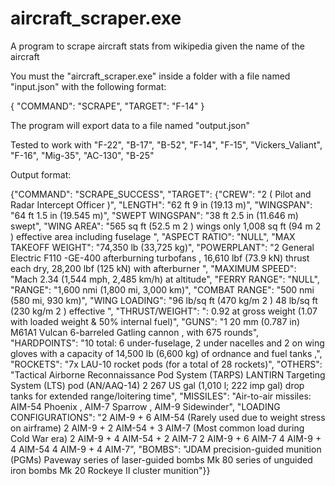 # aircraft_scraper.exe
A program to scrape aircraft stats from wikipedia given the name of the aircraft

You must the "aircraft_scraper.exe" inside a folder with a file named "input.json" with the following format:

{
    "COMMAND": "SCRAPE",
    "TARGET": "F-14"
}

The program will export data to a file named "output.json"

Tested to work with "F-22", "B-17", "B-52", "F-14", "F-15", "Vickers_Valiant", "F-16", "Mig-35", "AC-130", "B-25"

Output format:

{"COMMAND": "SCRAPE_SUCCESS",
"TARGET": {"CREW": "2 ( Pilot and Radar Intercept Officer )", "LENGTH": "62 ft 9 in (19.13 m)", "WINGSPAN": "64 ft 1.5 in (19.545 m)", "SWEPT WINGSPAN": "38 ft 2.5 in (11.646 m) swept", "WING AREA": "565 sq ft (52.5 m 2 ) wings only 1,008 sq ft (94 m 2 ) effective area including fuselage ", "ASPECT RATIO": "NULL", "MAX TAKEOFF WEIGHT": "74,350 lb (33,725 kg)", "POWERPLANT": "2  General Electric F110 -GE-400 afterburning turbofans , 16,610 lbf (73.9 kN) thrust each dry, 28,200 lbf (125 kN) with afterburner ", "MAXIMUM SPEED": "Mach 2.34 (1,544 mph, 2,485 km/h) at altitude", "FERRY RANGE": "NULL", "RANGE": "1,600 nmi (1,800 mi, 3,000 km)", "COMBAT RANGE": "500 nmi (580 mi, 930 km)", "WING LOADING": "96 lb/sq ft (470 kg/m 2 )  48 lb/sq ft (230 kg/m 2 ) effective ", "THRUST/WEIGHT": ": 0.92 at gross weight (1.07 with loaded weight & 50% internal fuel)", "GUNS": "1 20 mm (0.787 in) M61A1 Vulcan 6-barreled Gatling cannon , with 675 rounds", "HARDPOINTS": "10 total: 6 under-fuselage, 2 under nacelles and 2 on wing gloves   with a capacity of 14,500 lb (6,600 kg) of ordnance and fuel tanks  ,", "ROCKETS": "7x LAU-10 rocket pods (for a total of 28 rockets)", "OTHERS": "Tactical Airborne Reconnaissance Pod System (TARPS) LANTIRN Targeting System (LTS) pod (AN/AAQ-14) 2 267 US gal (1,010 l; 222 imp gal) drop tanks for extended range/loitering time", "MISSILES": "Air-to-air missiles: AIM-54 Phoenix , AIM-7 Sparrow , AIM-9 Sidewinder", "LOADING CONFIGURATIONS": "2 AIM-9 + 6 AIM-54 (Rarely used due to weight stress on airframe) 2 AIM-9 + 2 AIM-54 + 3 AIM-7 (Most common load during Cold War era) 2 AIM-9 + 4 AIM-54 + 2 AIM-7 2 AIM-9 + 6 AIM-7 4 AIM-9 + 4 AIM-54 4 AIM-9 + 4 AIM-7", "BOMBS": "JDAM precision-guided munition (PGMs) Paveway series of laser-guided bombs Mk 80 series of unguided iron bombs Mk 20 Rockeye II cluster munition"}}
